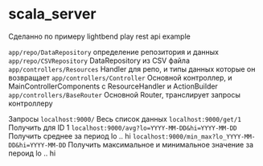 # scala_server
Сделанно по примеру lightbend play rest api example

`app/repo/DataRepository` определение репозитория и данных
`app/repo/CSVRepository` DataRepository из CSV файла
`app/controllers/Resources` Handler для репо, и типы данных которые он возвращает
`app/controllers/Controller` Основной контроллер, и MainControllerComponents с ResourceHandler и ActionBuilder
`app/controllers/BaseRouter` Основной Router, транслирует запросы контроллеру

Запросы
`localhost:9000/` Весь список данных
`localhost:9000/get/1` Получить для ID 1
`localhost:9000/avg?lo=YYYY-MM-DD&hi=YYYY-MM-DD` Получить среднее за период lo .. hi
`localhost:9000/min_max?lo_YYYY-MM-DD&hi=YYYY-MM-DD` Получить максимальное и минимальное значение за пероид lo .. hi
